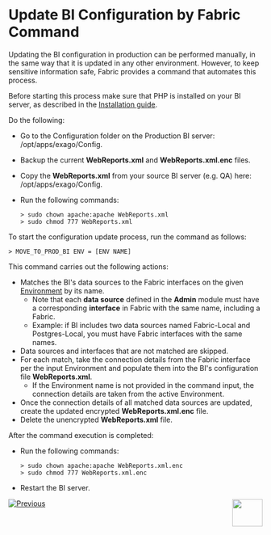 # Update BI Configuration by Fabric Command

Updating the BI configuration in production can be performed manually, in the same way that it is updated in any other environment. However, to keep sensitive information safe, Fabric provides a command that automates this process.

Before starting this process make sure that PHP is installed on your BI server, as described in the [Installation guide](/articles/98_maintenance_and_operational/BI_Installation/01_BI_Installation_on_Linux.md).

Do the following:

* Go to the Configuration folder on the Production BI server: /opt/apps/exago/Config.

* Backup the current **WebReports.xml** and **WebReports.xml.enc** files.

* Copy the **WebReports.xml** from your source BI server (e.g. QA) here:  /opt/apps/exago/Config.

* Run the following commands:

  ~~~
  > sudo chown apache:apache WebReports.xml
  > sudo chmod 777 WebReports.xml
  ~~~

To start the configuration update process, run the command as follows:

~~~
> MOVE_TO_PROD_BI ENV = [ENV NAME]
~~~

This command carries out the following actions:

* Matches the BI's data sources to the Fabric interfaces on the given [Environment](/articles/25_environments/01_environments_overview.md) by its name. 
  * Note that each **data source** defined in the **Admin** module must have a corresponding **interface** in Fabric with the same name, including a Fabric.
  * Example: if BI includes two data sources named Fabric-Local and Postgres-Local, you must have Fabric interfaces with the same names.
* Data sources and interfaces that are not matched are skipped. 
* For each match, take the connection details from the Fabric interface per the input Environment and populate them into the BI's configuration file **WebReports.xml**.
  * If the Environment name is not provided in the command input, the connection details are taken from the active Environment. 
* Once the connection details of all matched data sources are updated, create the updated encrypted **WebReports.xml.enc** file.
* Delete the unencrypted **WebReports.xml** file.

After the command execution is completed:

* Run the following commands:

  ~~~
  > sudo chown apache:apache WebReports.xml.enc
  > sudo chmod 777 WebReports.xml.enc
  ~~~

* Restart the BI server.




[![Previous](/articles/images/Previous.png)](08_moving_from_dev_to_prod.md)[<img align="right" width="60" height="54" src="/articles/images/Next.png">](10_restrict_access_to_BI_Admin.md)
